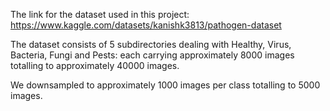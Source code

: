 The link for the dataset used in this project:  https://www.kaggle.com/datasets/kanishk3813/pathogen-dataset

The dataset consists of 5 subdirectories dealing with Healthy, Virus, Bacteria, Fungi and Pests: each carrying approximately 8000 images totalling to approximately 40000 images.

We downsampled to approximately 1000 images per class totalling to 5000 images.